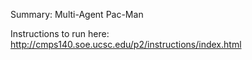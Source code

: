 Summary: Multi-Agent Pac-Man

Instructions to run here: http://cmps140.soe.ucsc.edu/p2/instructions/index.html
